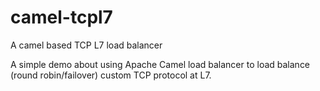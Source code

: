 # camel-tcpl7
A camel based TCP L7 load balancer

A simple demo about using Apache Camel load balancer to load balance (round robin/failover) custom TCP protocol at L7.
